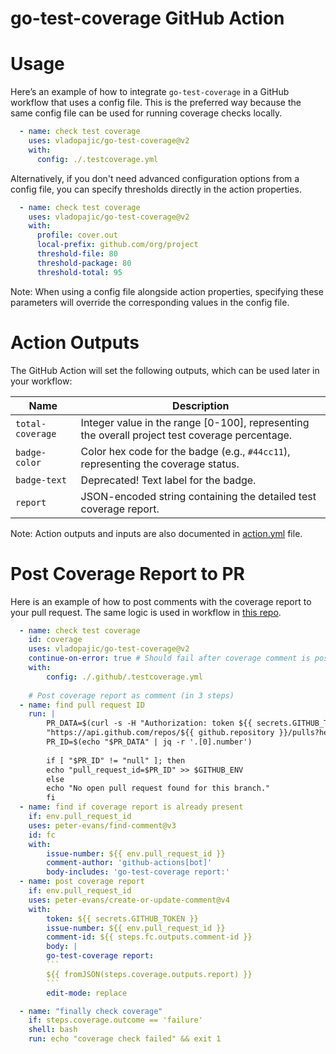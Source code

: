 # go-test-coverage GitHub Action


# Usage

Here’s an example of how to integrate `go-test-coverage` in a GitHub workflow that uses a config file. This is the preferred way because the same config file can be used for running coverage checks locally.

```yml
  - name: check test coverage
    uses: vladopajic/go-test-coverage@v2
    with:
      config: ./.testcoverage.yml
```

Alternatively, if you don't need advanced configuration options from a config file, you can specify thresholds directly in the action properties.

```yml
  - name: check test coverage
    uses: vladopajic/go-test-coverage@v2
    with:
      profile: cover.out
      local-prefix: github.com/org/project
      threshold-file: 80
      threshold-package: 80
      threshold-total: 95
```

Note: When using a config file alongside action properties, specifying these parameters will override the corresponding values in the config file.

# Action Outputs

The GitHub Action will set the following outputs, which can be used later in your workflow:

| Name            | Description                  |
|-----------------|------------------------------|
|`total-coverage` | Integer value in the range [0-100], representing the overall project test coverage percentage. |
|`badge-color`    | Color hex code for the badge  (e.g., `#44cc11`), representing the coverage status. |
|`badge-text`     | Deprecated! Text label for the badge. |
|`report`         | JSON-encoded string containing the detailed test coverage report. |

Note: Action outputs and inputs are also documented in [action.yml](/action.yml) file.

# Post Coverage Report to PR

Here is an example of how to post comments with the coverage report to your pull request. The same logic is used in workflow in [this repo](/.github/workflows/test.yml).

```yml
  - name: check test coverage
    id: coverage
    uses: vladopajic/go-test-coverage@v2
    continue-on-error: true # Should fail after coverage comment is posted
    with:
        config: ./.github/.testcoverage.yml
    
    # Post coverage report as comment (in 3 steps)
  - name: find pull request ID
    run: |
        PR_DATA=$(curl -s -H "Authorization: token ${{ secrets.GITHUB_TOKEN }}" \
        "https://api.github.com/repos/${{ github.repository }}/pulls?head=${{ github.repository_owner }}:${{ github.ref_name }}&state=open")
        PR_ID=$(echo "$PR_DATA" | jq -r '.[0].number')
        
        if [ "$PR_ID" != "null" ]; then
        echo "pull_request_id=$PR_ID" >> $GITHUB_ENV
        else
        echo "No open pull request found for this branch."
        fi
  - name: find if coverage report is already present
    if: env.pull_request_id
    uses: peter-evans/find-comment@v3
    id: fc
    with:
        issue-number: ${{ env.pull_request_id }}
        comment-author: 'github-actions[bot]'
        body-includes: 'go-test-coverage report:'
  - name: post coverage report
    if: env.pull_request_id
    uses: peter-evans/create-or-update-comment@v4
    with:
        token: ${{ secrets.GITHUB_TOKEN }}
        issue-number: ${{ env.pull_request_id }}
        comment-id: ${{ steps.fc.outputs.comment-id }}
        body: |
        go-test-coverage report:
        ```
        ${{ fromJSON(steps.coverage.outputs.report) }} 
        ```
        edit-mode: replace

  - name: "finally check coverage"
    if: steps.coverage.outcome == 'failure'
    shell: bash
    run: echo "coverage check failed" && exit 1
```          